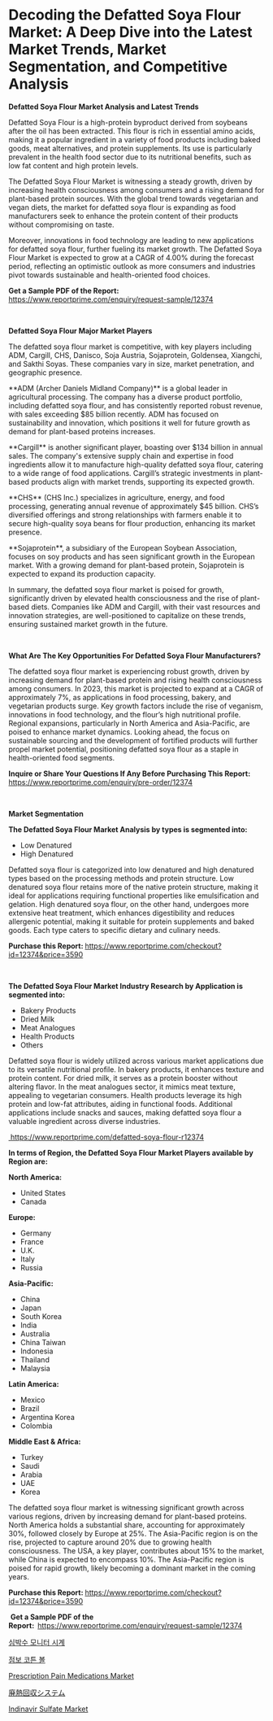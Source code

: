 <p><h1>Decoding the Defatted Soya Flour Market: A Deep Dive into the Latest Market Trends, Market Segmentation, and Competitive Analysis</h1></p><p><strong>Defatted Soya Flour Market Analysis and Latest Trends</strong></p>
<p><p>Defatted Soya Flour is a high-protein byproduct derived from soybeans after the oil has been extracted. This flour is rich in essential amino acids, making it a popular ingredient in a variety of food products including baked goods, meat alternatives, and protein supplements. Its use is particularly prevalent in the health food sector due to its nutritional benefits, such as low fat content and high protein levels.</p><p>The Defatted Soya Flour Market is witnessing a steady growth, driven by increasing health consciousness among consumers and a rising demand for plant-based protein sources. With the global trend towards vegetarian and vegan diets, the market for defatted soya flour is expanding as food manufacturers seek to enhance the protein content of their products without compromising on taste. </p><p>Moreover, innovations in food technology are leading to new applications for defatted soya flour, further fueling its market growth. The Defatted Soya Flour Market is expected to grow at a CAGR of 4.00% during the forecast period, reflecting an optimistic outlook as more consumers and industries pivot towards sustainable and health-oriented food choices.</p></p>
<p><strong>Get a Sample PDF of the Report:&nbsp;</strong> <a href="https://www.reportprime.com/enquiry/request-sample/12374">https://www.reportprime.com/enquiry/request-sample/12374</a></p>
<p>&nbsp;</p>
<p><strong>Defatted Soya Flour Major Market Players</strong></p>
<p><p>The defatted soya flour market is competitive, with key players including ADM, Cargill, CHS, Danisco, Soja Austria, Sojaprotein, Goldensea, Xiangchi, and Sakthi Soyas. These companies vary in size, market penetration, and geographic presence.</p><p>**ADM (Archer Daniels Midland Company)** is a global leader in agricultural processing. The company has a diverse product portfolio, including defatted soya flour, and has consistently reported robust revenue, with sales exceeding $85 billion recently. ADM has focused on sustainability and innovation, which positions it well for future growth as demand for plant-based proteins increases.</p><p>**Cargill** is another significant player, boasting over $134 billion in annual sales. The company's extensive supply chain and expertise in food ingredients allow it to manufacture high-quality defatted soya flour, catering to a wide range of food applications. Cargill’s strategic investments in plant-based products align with market trends, supporting its expected growth.</p><p>**CHS** (CHS Inc.) specializes in agriculture, energy, and food processing, generating annual revenue of approximately $45 billion. CHS’s diversified offerings and strong relationships with farmers enable it to secure high-quality soya beans for flour production, enhancing its market presence.</p><p>**Sojaprotein**, a subsidiary of the European Soybean Association, focuses on soy products and has seen significant growth in the European market. With a growing demand for plant-based protein, Sojaprotein is expected to expand its production capacity.</p><p>In summary, the defatted soya flour market is poised for growth, significantly driven by elevated health consciousness and the rise of plant-based diets. Companies like ADM and Cargill, with their vast resources and innovation strategies, are well-positioned to capitalize on these trends, ensuring sustained market growth in the future.</p></p>
<p>&nbsp;</p>
<p><strong>What Are The Key Opportunities For Defatted Soya Flour Manufacturers?</strong></p>
<p><p>The defatted soya flour market is experiencing robust growth, driven by increasing demand for plant-based protein and rising health consciousness among consumers. In 2023, this market is projected to expand at a CAGR of approximately 7%, as applications in food processing, bakery, and vegetarian products surge. Key growth factors include the rise of veganism, innovations in food technology, and the flour’s high nutritional profile. Regional expansions, particularly in North America and Asia-Pacific, are poised to enhance market dynamics. Looking ahead, the focus on sustainable sourcing and the development of fortified products will further propel market potential, positioning defatted soya flour as a staple in health-oriented food segments.</p></p>
<p><strong>Inquire or Share Your Questions If Any Before Purchasing This Report:</strong> <a href="https://www.reportprime.com/enquiry/pre-order/12374">https://www.reportprime.com/enquiry/pre-order/12374</a></p>
<p>&nbsp;</p>
<p><strong>Market Segmentation</strong></p>
<p><strong>The Defatted Soya Flour Market Analysis by types is segmented into:</strong></p>
<p><ul><li>Low Denatured</li><li>High Denatured</li></ul></p>
<p><p>Defatted soya flour is categorized into low denatured and high denatured types based on the processing methods and protein structure. Low denatured soya flour retains more of the native protein structure, making it ideal for applications requiring functional properties like emulsification and gelation. High denatured soya flour, on the other hand, undergoes more extensive heat treatment, which enhances digestibility and reduces allergenic potential, making it suitable for protein supplements and baked goods. Each type caters to specific dietary and culinary needs.</p></p>
<p><strong>Purchase this Report:&nbsp;</strong><a href="https://www.reportprime.com/checkout?id=12374&price=3590">https://www.reportprime.com/checkout?id=12374&price=3590</a></p>
<p>&nbsp;</p>
<p><strong>The Defatted Soya Flour Market Industry Research by Application is segmented into:</strong></p>
<p><ul><li>Bakery Products</li><li>Dried Milk</li><li>Meat Analogues</li><li>Health Products</li><li>Others</li></ul></p>
<p><p>Defatted soya flour is widely utilized across various market applications due to its versatile nutritional profile. In bakery products, it enhances texture and protein content. For dried milk, it serves as a protein booster without altering flavor. In the meat analogues sector, it mimics meat texture, appealing to vegetarian consumers. Health products leverage its high protein and low-fat attributes, aiding in functional foods. Additional applications include snacks and sauces, making defatted soya flour a valuable ingredient across diverse industries.</p></p>
<p><a href="https://www.reportprime.com/defatted-soya-flour-r12374">&nbsp;https://www.reportprime.com/defatted-soya-flour-r12374</a></p>
<p><strong>In terms of Region, the Defatted Soya Flour Market Players available by Region are:</strong></p>
<p>
    <p> <strong> North America: </strong>
        <ul>
            <li>United States</li>
            <li>Canada</li>
        </ul>
        </p> 
    <p> <strong> Europe: </strong>
        <ul>
            <li>Germany</li>
            <li>France</li>
            <li>U.K.</li>
            <li>Italy</li>
            <li>Russia</li>
        </ul>
        </p> 
    <p> <strong> Asia-Pacific: </strong>
        <ul>
            <li>China</li>
            <li>Japan</li>
            <li>South Korea</li>
            <li>India</li>
            <li>Australia</li>
            <li>China Taiwan</li>
            <li>Indonesia</li>
            <li>Thailand</li>
            <li>Malaysia</li>
        </ul>
        </p> 
    <p> <strong> Latin America: </strong>
        <ul>
            <li>Mexico</li>
            <li>Brazil</li>
            <li>Argentina Korea</li>
            <li>Colombia</li>
        </ul>
        </p> 
    <p> <strong> Middle East & Africa: </strong>
        <ul>
            <li>Turkey</li>
            <li>Saudi</li>
            <li>Arabia</li>
            <li>UAE</li>
            <li>Korea</li>
        </ul>
    </p>
    </p>
<p><p>The defatted soya flour market is witnessing significant growth across various regions, driven by increasing demand for plant-based proteins. North America holds a substantial share, accounting for approximately 30%, followed closely by Europe at 25%. The Asia-Pacific region is on the rise, projected to capture around 20% due to growing health consciousness. The USA, a key player, contributes about 15% to the market, while China is expected to encompass 10%. The Asia-Pacific region is poised for rapid growth, likely becoming a dominant market in the coming years.</p></p>
<p><strong>Purchase this Report: </strong><a href="https://www.reportprime.com/checkout?id=12374&price=3590">https://www.reportprime.com/checkout?id=12374&price=3590</a></p>
<p>&nbsp;<strong>Get a Sample PDF of the Report:&nbsp;&nbsp;</strong><a href="https://www.reportprime.com/enquiry/request-sample/12374">https://www.reportprime.com/enquiry/request-sample/12374</a></p>
<p><strong></strong></p>
<p><p><a href="https://medium.com/@anita28yomishoe/%EC%8B%AC%EB%B0%95%EC%88%98-%EB%AA%A8%EB%8B%88%ED%84%B0-%EC%8B%9C%EA%B3%84-%EC%8B%9C%EC%9E%A5-%EA%B8%80%EB%A1%9C%EB%B2%8C-%EC%8B%9C%EC%9E%A5-%EC%A0%90%EC%9C%A0%EC%9C%A8-%EB%B0%8F-%EC%88%9C%EC%9C%84-%EC%A0%84%EC%B2%B4-%EB%A7%A4%EC%B6%9C-%EB%B0%8F-%EC%88%98%EC%9A%94-%EC%98%88%EC%B8%A1-2024-2031-4a6bd76bc6ae">심박수 모니터 시계</a></p><p><a href="https://medium.com/@anita28yomishoe/%EB%8C%80%ED%98%95-%EB%A9%B4%EC%86%9C-%EC%82%B0%EC%97%85-%EC%A0%84%EB%A7%9D-%EC%8B%9C%EC%9E%A5-%EB%B3%80%ED%99%94-%EB%B0%8F-%EC%A0%84%EB%9E%B5%EC%A0%81-%ED%95%84%EC%9A%94-2024-2031-3f3b3aed08af">점보 코튼 볼</a></p><p><a href="https://medium.com/@thaddeulentine3434/global-perspectives-on-prescription-pain-medications-market-trends-and-forecast-2024-2031-850104e734c3">Prescription Pain Medications Market</a></p><p><a href="https://medium.com/@sheilabruen2023/%E3%82%B0%E3%83%AD%E3%83%BC%E3%83%90%E3%83%AB%E5%BB%83%E7%86%B1%E5%9B%9E%E5%8F%8E%E3%82%B7%E3%82%B9%E3%83%86%E3%83%A0%E5%B8%82%E5%A0%B4%E3%81%AE%E6%A9%9F%E4%BC%9A%E3%81%A8%E5%B8%82%E5%A0%B4%E8%AA%B2%E9%A1%8C-2024%E5%B9%B4-2031%E5%B9%B4-c68ce9ec8132">廃熱回収システム</a></p><p><a href="https://medium.com/@thaddeulentine3434/indinavir-sulfate-market-size-share-analysis-growth-trends-forecast-2024-2031-40afccfd41b6">Indinavir Sulfate Market</a></p></p>